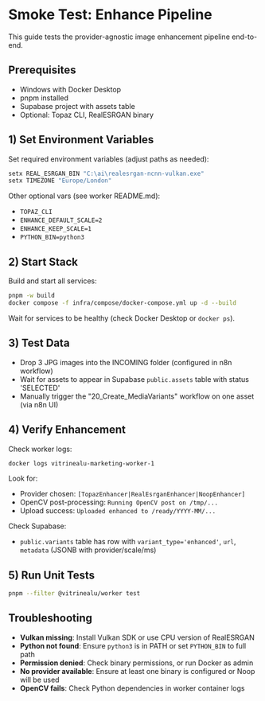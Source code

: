 # Smoke Test: Enhance Pipeline

This guide tests the provider-agnostic image enhancement pipeline end-to-end.

## Prerequisites

- Windows with Docker Desktop
- pnpm installed
- Supabase project with assets table
- Optional: Topaz CLI, RealESRGAN binary

## 1) Set Environment Variables

Set required environment variables (adjust paths as needed):

```powershell
setx REAL_ESRGAN_BIN "C:\ai\realesrgan-ncnn-vulkan.exe"
setx TIMEZONE "Europe/London"
```

Other optional vars (see worker README.md):

- `TOPAZ_CLI`
- `ENHANCE_DEFAULT_SCALE=2`
- `ENHANCE_KEEP_SCALE=1`
- `PYTHON_BIN=python3`

## 2) Start Stack

Build and start all services:

```bash
pnpm -w build
docker compose -f infra/compose/docker-compose.yml up -d --build
```

Wait for services to be healthy (check Docker Desktop or `docker ps`).

## 3) Test Data

- Drop 3 JPG images into the INCOMING folder (configured in n8n workflow)
- Wait for assets to appear in Supabase `public.assets` table with status 'SELECTED'
- Manually trigger the "20_Create_MediaVariants" workflow on one asset (via n8n UI)

## 4) Verify Enhancement

Check worker logs:

```bash
docker logs vitrinealu-marketing-worker-1
```

Look for:

- Provider chosen: `[TopazEnhancer|RealEsrganEnhancer|NoopEnhancer]`
- OpenCV post-processing: `Running OpenCV post on /tmp/...`
- Upload success: `Uploaded enhanced to /ready/YYYY-MM/...`

Check Supabase:

- `public.variants` table has row with `variant_type='enhanced'`, `url`, `metadata` (JSONB with provider/scale/ms)

## 5) Run Unit Tests

```bash
pnpm --filter @vitrinealu/worker test
```

## Troubleshooting

- **Vulkan missing**: Install Vulkan SDK or use CPU version of RealESRGAN
- **Python not found**: Ensure `python3` is in PATH or set `PYTHON_BIN` to full path
- **Permission denied**: Check binary permissions, or run Docker as admin
- **No provider available**: Ensure at least one binary is configured or Noop will be used
- **OpenCV fails**: Check Python dependencies in worker container logs
